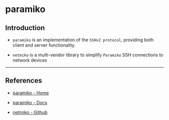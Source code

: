 # paramiko

## Introduction

* `paramiko`  is an implementation of the `SSHv2 protocol`, providing both client and server functionality.

* `netmiko` is a multi-vendor library to simplify `Paramiko` SSH connections to network devices

---

## References

* [paramiko - Home](http://www.paramiko.org/)

* [paramiko - Docs](http://docs.paramiko.org/en/stable/)

* [netmiko - Github](https://github.com/ktbyers/netmiko/)
